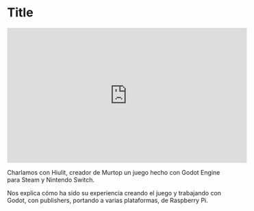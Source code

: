 <h1>Title</h1>

<iframe width="560" height="315" src="https://www.youtube.com/embed/hYWtlAia8h0?si=ysZRgmZjO9PWEfFB" title="YouTube video player" frameborder="0" allow="accelerometer; autoplay; clipboard-write; encrypted-media; gyroscope; picture-in-picture; web-share" allowfullscreen></iframe>

Charlamos con Hiulit, creador de Murtop un juego hecho con Godot Engine para Steam y Nintendo Switch.

Nos explica cómo ha sido su experiencia creando el juego y trabajando con Godot, con publishers, portando a varias plataformas, de Raspberry Pi.
